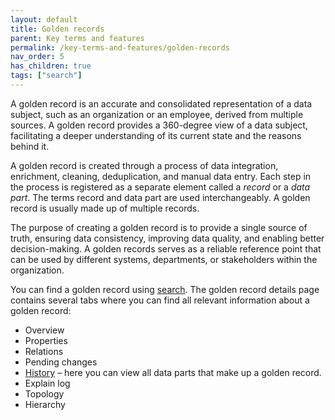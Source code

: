 ```yaml
---
layout: default
title: Golden records
parent: Key terms and features
permalink: /key-terms-and-features/golden-records
nav_order: 5
has_children: true
tags: ["search"]
---
```


A golden record is an accurate and consolidated representation of a data subject, such as an organization or an employee, derived from multiple sources. A golden record provides a 360-degree view of a data subject, facilitating a deeper understanding of its current state and the reasons behind it.

A golden record is created through a process of data integration, enrichment, cleaning, deduplication, and manual data entry. Each step in the process is registered as a separate element called a _record_ or a _data part_. The terms record and data part are used interchangeably. A golden record is usually made up of multiple records.

The purpose of creating a golden record is to provide a single source of truth, ensuring data consistency, improving data quality, and enabling better decision-making. A golden records serves as a reliable reference point that can be used by different systems, departments, or stakeholders within the organization.

You can find a golden record using [search](/key-terms-and-features/search). The golden record details page contains several tabs where you can find all relevant information about a golden record:

- Overview
- Properties
- Relations
- Pending changes
- [History](/Documentation/Key-terms-and-features/Golden-records/History) – here you can view all data parts that make up a golden record.
- Explain log
- Topology
- Hierarchy
